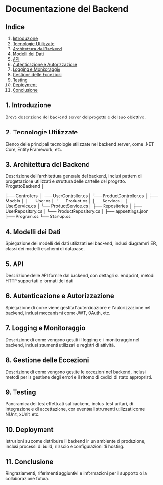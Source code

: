 # Documentazione del Backend

## Indice

1. [Introduzione](#1-introduzione)
2. [Tecnologie Utilizzate](#2-tecnologie-utilizzate)
3. [Architettura del Backend](#3-architettura-del-backend)
4. [Modelli dei Dati](#4-modelli-dei-dati)
5. [API](#5-api)
6. [Autenticazione e Autorizzazione](#6-autenticazione-e-autorizzazione)
7. [Logging e Monitoraggio](#7-logging-e-monitoraggio)
8. [Gestione delle Eccezioni](#8-gestione-delle-eccezioni)
9. [Testing](#9-testing)
10. [Deployment](#10-deployment)
11. [Conclusione](#11-conclusione)

## 1. Introduzione
Breve descrizione del backend server del progetto e del suo obiettivo.

## 2. Tecnologie Utilizzate
Elenco delle principali tecnologie utilizzate nel backend server, come .NET Core, Entity Framework, etc.

## 3. Architettura del Backend
Descrizione dell'architettura generale del backend, inclusi pattern di progettazione utilizzati e struttura delle cartelle del progetto.
ProgettoBackend
│

├── Controllers
│   ├── UserController.cs
│   └── ProductController.cs
│
├── Models
│   ├── User.cs
│   └── Product.cs
│
├── Services
│   ├── UserService.cs
│   └── ProductService.cs
│
├── Repositories
│   ├── UserRepository.cs
│   └── ProductRepository.cs
│
├── appsettings.json
├── Program.cs
└── Startup.cs

## 4. Modelli dei Dati
Spiegazione dei modelli dei dati utilizzati nel backend, inclusi diagrammi ER, classi dei modelli e schemi di database.

## 5. API
Descrizione delle API fornite dal backend, con dettagli su endpoint, metodi HTTP supportati e formati dei dati.

## 6. Autenticazione e Autorizzazione
Spiegazione di come viene gestita l'autenticazione e l'autorizzazione nel backend, inclusi meccanismi come JWT, OAuth, etc.

## 7. Logging e Monitoraggio
Descrizione di come vengono gestiti il logging e il monitoraggio nel backend, inclusi strumenti utilizzati e registri di attività.

## 8. Gestione delle Eccezioni
Descrizione di come vengono gestite le eccezioni nel backend, inclusi metodi per la gestione degli errori e il ritorno di codici di stato appropriati.

## 9. Testing
Panoramica dei test effettuati sul backend, inclusi test unitari, di integrazione e di accettazione, con eventuali strumenti utilizzati come NUnit, xUnit, etc.

## 10. Deployment
Istruzioni su come distribuire il backend in un ambiente di produzione, inclusi processi di build, rilascio e configurazioni di hosting.

## 11. Conclusione
Ringraziamenti, riferimenti aggiuntivi e informazioni per il supporto o la collaborazione futura.

